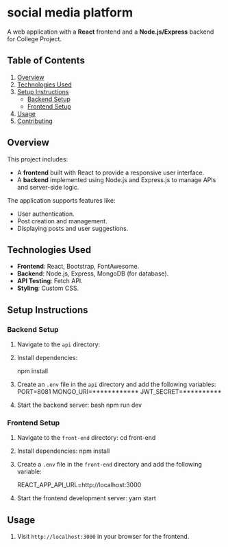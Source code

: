 
# social media platform 

A web application with a **React** frontend and a **Node.js/Express** backend for College Project.

## Table of Contents

1. [Overview](#overview)
2. [Technologies Used](#technologies-used)
3. [Setup Instructions](#setup-instructions)
   - [Backend Setup](#backend-setup)
   - [Frontend Setup](#frontend-setup)
4. [Usage](#usage)
5. [Contributing](#contributing)


## Overview

This project includes:
- A **frontend** built with React to provide a responsive user interface.
- A **backend** implemented using Node.js and Express.js to manage APIs and server-side logic.

The application supports features like:
- User authentication.
- Post creation and management.
- Displaying posts and user suggestions.

## Technologies Used

- **Frontend**: React, Bootstrap, FontAwesome.
- **Backend**: Node.js, Express, MongoDB (for database).
- **API Testing**: Fetch API.
- **Styling**: Custom CSS.

## Setup Instructions

### Backend Setup

1. Navigate to the `api` directory:
2. Install dependencies:
 
   npm install

3. Create an `.env` file in the `api` directory and add the following variables:
   PORT=8081
   MONGO_URI=************
   JWT_SECRET=**********
   
4. Start the backend server:
   bash
   npm run dev
   

### Frontend Setup

1. Navigate to the `front-end` directory:
   cd front-end 

2. Install dependencies:
   npm install 

3. Create a `.env` file in the `front-end` directory and add the following variable:
 
   REACT_APP_API_URL=http://localhost:3000
  

4. Start the frontend development server:
   yarn start
   

## Usage
1. Visit `http://localhost:3000` in your browser for the frontend.


